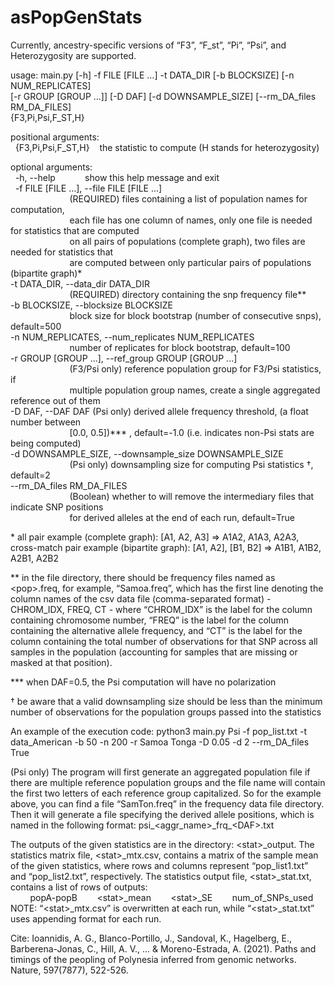# asPopGenStats

Currently, ancestry-specific versions of “F3”, “F_st”, “Pi”, “Psi”, and Heterozygosity are supported.

usage: main.py [-h] -f FILE [FILE ...] -t DATA_DIR [-b BLOCKSIZE] [-n NUM_REPLICATES]  
               [-r GROUP [GROUP ...]] [-D DAF] [-d DOWNSAMPLE_SIZE] [--rm_DA_files RM_DA_FILES]  
               {F3,Pi,Psi,F_ST,H}  

positional arguments:  
  {F3,Pi,Psi,F_ST,H}    the statistic to compute (H stands for heterozygosity)

optional arguments:  
  -h, --help            show this help message and exit  
  -f FILE [FILE ...], --file FILE [FILE ...]  
                        (REQUIRED) files containing a list of population names for computation,  
                        each file has one column of names, only one file is needed for statistics that are computed  
                        on all pairs of populations (complete graph), two files are needed for statistics that  
                        are computed between only particular pairs of populations (bipartite graph)*  
  -t DATA_DIR, --data_dir DATA_DIR  
                        (REQUIRED) directory containing the snp frequency file**  
  -b BLOCKSIZE, --blocksize BLOCKSIZE  
                        block size for block bootstrap (number of consecutive snps), default=500  
  -n NUM_REPLICATES, --num_replicates NUM_REPLICATES  
                        number of replicates for block bootstrap, default=100  
  -r GROUP [GROUP ...], --ref_group GROUP [GROUP ...]  
                        (F3/Psi only) reference population group for F3/Psi statistics, if  
                        multiple population group names, create a single aggregated reference out of them  
  -D DAF, --DAF DAF     (Psi only) derived allele frequency threshold, (a float number between  
                        [0.0, 0.5])*** , default=-1.0 (i.e. indicates non-Psi stats are being computed)  
  -d DOWNSAMPLE_SIZE, --downsample_size DOWNSAMPLE_SIZE  
                        (Psi only) downsampling size for computing Psi statistics †, default=2  
  --rm_DA_files RM_DA_FILES  
                        (Boolean) whether to will remove the intermediary files that indicate SNP positions  
                        for derived alleles at the end of each run, default=True  

\* all pair example (complete graph): [A1, A2, A3] => A1A2, A1A3, A2A3, cross-match pair example (bipartite graph): [A1, A2], [B1, B2] => A1B1, A1B2, A2B1, A2B2

\*\* in the file directory, there should be frequency files named as \<pop>.freq, for example, “Samoa.freq”, which has the first line denoting the column names of the csv data file (comma-separated format) - CHROM_IDX, FREQ, CT - where “CHROM_IDX” is the label for the column containing chromosome number, “FREQ” is the label for the column containing the alternative allele frequency, and “CT” is the label for the column containing the total number of observations for that SNP across all samples in the population (accounting for samples that are missing or masked at that position).
  
\*\*\* when DAF=0.5, the Psi computation will have no polarization

† be aware that a valid downsampling size should be less than the minimum number of observations for the population groups passed into the statistics

An example of the execution code:
python3 main.py Psi -f pop_list.txt -t data_American -b 50 -n 200 -r Samoa Tonga -D 0.05 -d 2 --rm_DA_files True

(Psi only) The program will first generate an aggregated population file if there are multiple reference population groups and the file name will contain the first two letters of each reference group capitalized. So for the example above, you can find a file “SamTon.freq” in the frequency data file directory. Then it will generate a file specifying the derived allele positions, which is named in the following format: 
psi_<aggr_name>\_frq\_\<DAF>.txt

The outputs of the given statistics are in the directory: \<stat>\_output. The statistics matrix file, \<stat>\_mtx.csv, contains a matrix of the sample mean of the given statistics, where rows and columns represent “pop_list1.txt” and “pop_list2.txt”, respectively. The statistics output file, \<stat>\_stat.txt, contains a list of rows of outputs:  
        popA-popB        \<stat>\_mean        \<stat>\_SE        num_of_SNPs_used  
NOTE: “\<stat>\_mtx.csv” is overwritten at each run, while “\<stat>\_stat.txt” uses appending format for each run.

Cite: Ioannidis, A. G., Blanco-Portillo, J., Sandoval, K., Hagelberg, E., Barberena-Jonas, C., Hill, A. V., ... & Moreno-Estrada, A. (2021). Paths and timings of the peopling of Polynesia inferred from genomic networks. Nature, 597(7877), 522-526.
